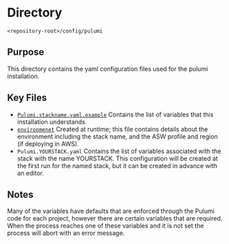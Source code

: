 # Directory

`<repository-root>/config/pulumi`

## Purpose

This directory contains the yaml configuration files used for the pulumi
installation.

## Key Files

* [`Pulumi.stackname.yaml.example`](./Pulumi.stackname.yaml.example) Contains
  the list of variables that this installation understands.
* [`environmenet`](./environment) Created at runtime; this file contains details
  about the environment including the stack name, and the ASW profile and region
  (if deploying in AWS).
* `Pulumi.YOURSTACK.yaml` Contains the list of variables associated with the
  stack with the name YOURSTACK. This configuration will be created at the first
  run for the named stack, but it can be created in advance with an editor.

## Notes

Many of the variables have defaults that are enforced through the Pulumi code
for each project, however there are certain variables that are required. When
the process reaches one of these variables and it is not set the process will
abort with an error message.
